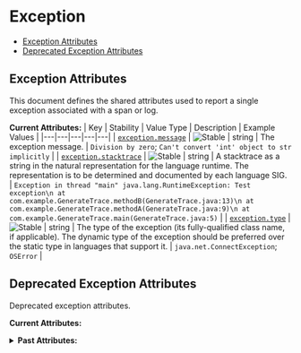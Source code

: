 <!-- NOTE: THIS FILE IS AUTOGENERATED. DO NOT EDIT BY HAND. -->
<!-- see templates/registry/markdown/attribute_namespace.md.j2 -->

# Exception

- [Exception Attributes](#exception-attributes)
- [Deprecated Exception Attributes](#deprecated-exception-attributes)

## Exception Attributes

This document defines the shared attributes used to report a single exception associated with a span or log.

**Current Attributes:**
| Key | Stability | Value Type | Description | Example Values |
|---|---|---|---|---|
| <a id="exception-message" href="#exception-message">`exception.message`</a> | ![Stable](https://img.shields.io/badge/-stable-lightgreen) | string | The exception message. | `Division by zero`; `Can't convert 'int' object to str implicitly` |
| <a id="exception-stacktrace" href="#exception-stacktrace">`exception.stacktrace`</a> | ![Stable](https://img.shields.io/badge/-stable-lightgreen) | string | A stacktrace as a string in the natural representation for the language runtime. The representation is to be determined and documented by each language SIG. | `Exception in thread "main" java.lang.RuntimeException: Test exception\n at com.example.GenerateTrace.methodB(GenerateTrace.java:13)\n at com.example.GenerateTrace.methodA(GenerateTrace.java:9)\n at com.example.GenerateTrace.main(GenerateTrace.java:5)` |
| <a id="exception-type" href="#exception-type">`exception.type`</a> | ![Stable](https://img.shields.io/badge/-stable-lightgreen) | string | The type of the exception (its fully-qualified class name, if applicable). The dynamic type of the exception should be preferred over the static type in languages that support it. | `java.net.ConnectException`; `OSError` |

## Deprecated Exception Attributes

Deprecated exception attributes.

**Current Attributes:**
<details>
<summary><b>Past Attributes:</b></summary>

| Key | Type | Summary | Example Values | Deprecation Explanation |
|---|---|---|---|---|
| <a id="exception-escaped" href="#exception-escaped">`exception.escaped`</a> | boolean | Indicates that the exception is escaping the scope of the span. |  |  It's no longer recommended to record exceptions that are handled and do not escape the scope of a span.  |

</details>
